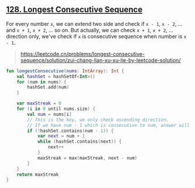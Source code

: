 ## [128. Longest Consecutive Sequence](https://leetcode.com/problems/longest-consecutive-sequence/)

For every number `x`, we can extend two side and check if `x - 1`, `x - 2`, ... and `x + 1`, `x + 2`, ... so on. But actually, we can check `x + 1`, `x + 2`, ... direction only, we've check if `x` is consecutive sequence when number is `x - 1`.

> https://leetcode.cn/problems/longest-consecutive-sequence/solution/zui-chang-lian-xu-xu-lie-by-leetcode-solution/

```kotlin
fun longestConsecutive(nums: IntArray): Int {
    val hashSet = hashSetOf<Int>()
    for (num in nums) {
        hashSet.add(num)
    }

    var maxStreak = 0
    for (i in 0 until nums.size) {
        val num = nums[i]
        // This is the key, we only check ascending direction.
        // If we have num - 1 which is consecutive to num, answer will check at num - 1 iteration, not current iteration.
        if (!hashSet.contains(num - 1)) {
            var next = num + 1
            while (hashSet.contains(next)) {
                next++
            }
            maxStreak = max(maxStreak, next - num)
        }
    }
    return maxStreak
}
```